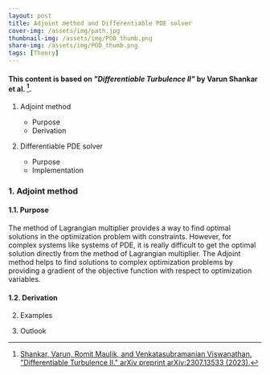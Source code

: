 ```yaml
---
layout: post
title: Adjoint method and Differentiable PDE solver
cover-img: /assets/img/path.jpg
thumbnail-img: /assets/img/POD_thumb.png
share-img: /assets/img/POD_thumb.png
tags: [Theory]
---
```


#### This content is based on *"Differentiable Turbulence II"* by Varun Shankar et al. [^1]. 

1. Adjoint method
   - Purpose
   - Derivation

3. Differentiable PDE solver
   - Purpose
   - Implementation
   

### 1. Adjoint method
#### 1.1. Purpose
 The method of Lagrangian multiplier provides a way to find optimal solutions in the optimization problem with constraints. However, for complex systems like systems of PDE, it is really difficult to get the optimal solution directly from the method of Lagrangian multiplier. The Adjoint method helps to find solutions to complex optimization problems by providing a gradient of the objective function with respect to optimization variables.

#### 1.2. Derivation



2. Examples

3. Outlook




[^1]: [Shankar, Varun, Romit Maulik, and Venkatasubramanian Viswanathan. "Differentiable Turbulence II." arXiv preprint arXiv:2307.13533 (2023).](
https://doi.org/10.48550/arXiv.2307.13533) 

